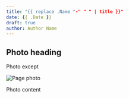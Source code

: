 ```yaml
---
title: "{{ replace .Name "-" " " | title }}"
date: {{ .Date }}
draft: true
author: Author Name
---
```


## Photo heading

Photo except

![Page photo](https://placehold.it/500/300)

Photo content


